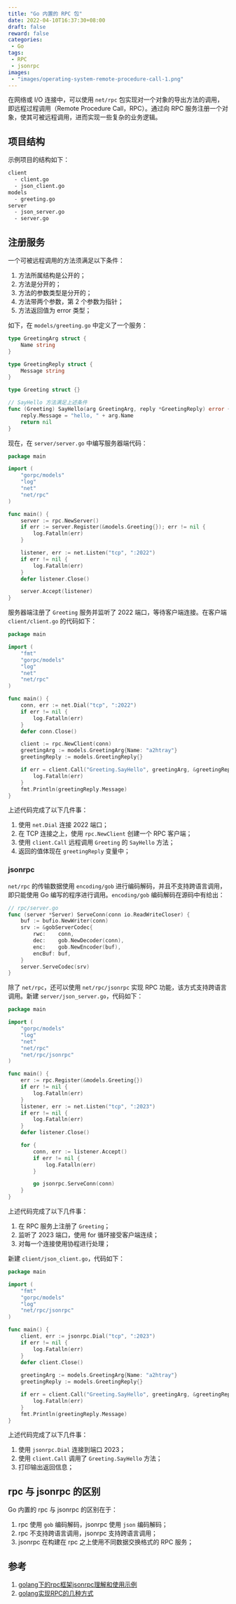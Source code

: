 ```yaml
---
title: "Go 内置的 RPC 包"
date: 2022-04-10T16:37:30+08:00
draft: false
reward: false
categories:
 - Go
tags:
 - RPC
 - jsonrpc
images:
 - "images/operating-system-remote-procedure-call-1.png"
---
```


<!--Package rpc provides access to the exported methods of an object across a network or other I/O connection. A server registers an object, making it visible as a service with the name of the type of the object. After registration, exported methods of the object will be accessible remotely. A server may register multiple objects (services) of different types but it is an error to register multiple objects of the same type.-->

在网络或 I/O 连接中，可以使用 `net/rpc` 包实现对一个对象的导出方法的调用，即远程过程调用（Remote Procedure Call，RPC）。通过向 RPC 服务注册一个对象，使其可被远程调用，进而实现一些复杂的业务逻辑。

## 项目结构

示例项目的结构如下：

```bash
client
  - client.go
  - json_client.go
models
  - greeting.go
server
  - json_server.go
  - server.go
```

## 注册服务

一个可被远程调用的方法须满足以下条件：

1. 方法所属结构是公开的；
2. 方法是分开的；
3. 方法的参数类型是分开的；
4. 方法带两个参数，第 2 个参数为指针；
5. 方法返回值为 error 类型；

如下，在 `models/greeting.go` 中定义了一个服务：

```go
type GreetingArg struct {
	Name string
}

type GreetingReply struct {
	Message string
}

type Greeting struct {}

// SayHello 方法满足上述条件
func (Greeting) SayHello(arg GreetingArg, reply *GreetingReply) error {
	reply.Message = "hello, " + arg.Name
	return nil
}
```

现在，在 `server/server.go` 中编写服务器端代码：

```go
package main

import (
	"gorpc/models"
	"log"
	"net"
	"net/rpc"
)

func main() {
	server := rpc.NewServer()
	if err := server.Register(&models.Greeting{}); err != nil {
		log.Fatalln(err)
	}

	listener, err := net.Listen("tcp", ":2022")
	if err != nil {
		log.Fatalln(err)
	}
	defer listener.Close()

	server.Accept(listener)
}
```

服务器端注册了 `Greeting` 服务并监听了 2022 端口，等待客户端连接。在客户端 `client/client.go` 的代码如下：

```go
package main

import (
	"fmt"
	"gorpc/models"
	"log"
	"net"
	"net/rpc"
)

func main() {
	conn, err := net.Dial("tcp", ":2022")
	if err != nil {
		log.Fatalln(err)
	}
	defer conn.Close()

	client := rpc.NewClient(conn)
	greetingArg := models.GreetingArg{Name: "a2htray"}
	greetingReply := models.GreetingReply{}

	if err = client.Call("Greeting.SayHello", greetingArg, &greetingReply); err != nil {
		log.Fatalln(err)
	}
	fmt.Println(greetingReply.Message)
}
```

上述代码完成了以下几件事：

1. 使用 `net.Dial` 连接 2022 端口；
2. 在 TCP 连接之上，使用 `rpc.NewClient` 创建一个 RPC 客户端；
3. 使用 `client.Call` 远程调用 `Greeting` 的 `SayHello` 方法；
4. 返回的值体现在 `greetingReply` 变量中；

### jsonrpc

`net/rpc` 的传输数据使用 `encoding/gob` 进行编码解码，并且不支持跨语言调用，即只能使用 Go 编写的程序进行调用。`encoding/gob` 编码解码在源码中有给出：

```go
// rpc/server.go
func (server *Server) ServeConn(conn io.ReadWriteCloser) {
	buf := bufio.NewWriter(conn)
	srv := &gobServerCodec{
		rwc:    conn,
		dec:    gob.NewDecoder(conn),
		enc:    gob.NewEncoder(buf),
		encBuf: buf,
	}
	server.ServeCodec(srv)
}
```

除了 `net/rpc`，还可以使用 `net/rpc/jsonrpc` 实现 RPC 功能，该方式支持跨语言调用。新建 `server/json_server.go`，代码如下：

```go
package main

import (
	"gorpc/models"
	"log"
	"net"
	"net/rpc"
	"net/rpc/jsonrpc"
)

func main() {
	err := rpc.Register(&models.Greeting{})
	if err != nil {
		log.Fatalln(err)
	}
	listener, err := net.Listen("tcp", ":2023")
	if err != nil {
		log.Fatalln(err)
	}
	defer listener.Close()

	for {
		conn, err := listener.Accept()
		if err != nil {
			log.Fatalln(err)
		}

		go jsonrpc.ServeConn(conn)
	}
}
```

上述代码完成了以下几件事：

1. 在 RPC 服务上注册了 `Greeting`；
2. 监听了 2023 端口，使用 for 循环接受客户端连续；
3. 对每一个连接使用协程进行处理；

新建 `client/json_client.go`，代码如下：

```go
package main

import (
	"fmt"
	"gorpc/models"
	"log"
	"net/rpc/jsonrpc"
)

func main() {
	client, err := jsonrpc.Dial("tcp", ":2023")
	if err != nil {
		log.Fatalln(err)
	}
	defer client.Close()
	
	greetingArg := models.GreetingArg{Name: "a2htray"}
	greetingReply := models.GreetingReply{}

	if err = client.Call("Greeting.SayHello", greetingArg, &greetingReply); err != nil {
		log.Fatalln(err)
	}
	fmt.Println(greetingReply.Message)
}
```

上述代码完成了以下几件事：

1. 使用 `jsonrpc.Dial` 连接到端口 2023；
2. 使用 `client.Call` 调用了 `Greeting.SayHello` 方法；
3. 打印输出返回信息；

## rpc 与 jsonrpc 的区别

Go 内置的 rpc 与 jsonrpc 的区别在于：

1. rpc 使用 `gob` 编码解码，jsonrpc 使用 `json` 编码解码；
2. rpc 不支持跨语言调用，jsonrpc 支持跨语言调用；
3. jsonrpc 在构建在 rpc 之上使用不同数据交换格式的 RPC 服务；

## 参考

1. [golang下的rpc框架jsonrpc理解和使用示例](https://www.pudn.com/news/624c4e61fc37f87c248d01b8.html)
2. [golang实现RPC的几种方式](https://cxymm.net/article/kenkao/99713753)

